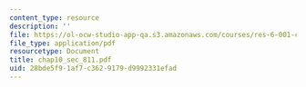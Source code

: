 ```yaml
---
content_type: resource
description: ''
file: https://ol-ocw-studio-app-qa.s3.amazonaws.com/courses/res-6-001-continuum-electromechanics-spring-2009/28bde5f91af7c3629179d9992331efad_chap10_sec_811.pdf
file_type: application/pdf
resourcetype: Document
title: chap10_sec_811.pdf
uid: 28bde5f9-1af7-c362-9179-d9992331efad
---
```

